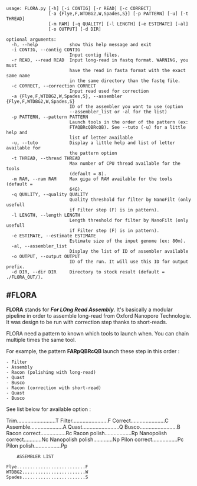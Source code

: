 ```
usage: FLORA.py [-h] [-i CONTIG] [-r READ] [-c CORRECT]
                [-a {Flye,F,WTDBG2,W,Spades,S}] [-p PATTERN] [-u] [-t THREAD]
                [-m RAM] [-q QUALITY] [-l LENGTH] [-e ESTIMATE] [-al]
                [-o OUTPUT] [-d DIR]

optional arguments:
  -h, --help            show this help message and exit
  -i CONTIG, --contig CONTIG
                        Input contig files.
  -r READ, --read READ  Input long-read in fastq format. WARNING, you must
                        have the read in fasta format with the exact same name
                        in the same directory than the fastq file.
  -c CORRECT, --correction CORRECT
                        Input read used for correction
  -a {Flye,F,WTDBG2,W,Spades,S}, --assembler {Flye,F,WTDBG2,W,Spades,S}
                        ID of the assembler you want to use (option
                        --assembler_list or -al for the list)
  -p PATTERN, --pattern PATTERN
                        Launch tools in the order of the pattern (ex:
                        FTAQBRcQBRcQB). See --tuto (-u) for a little help and
                        list of letter available
  -u, --tuto            Display a little help and list of letter available for
                        the pattern option
  -t THREAD, --thread THREAD
                        Max number of CPU thread available for the tools
                        (default = 8).
  -m RAM, --ram RAM     Max giga of RAM available for the tools (default =
                        64G).
  -q QUALITY, --quality QUALITY
                        Quality threshold for filter by NanoFilt (only usefull
                        if Filter step (F) is in pattern).
  -l LENGTH, --length LENGTH
                        Length threshold for filter by NanoFilt (only usefull
                        if Filter step (F) is in pattern).
  -e ESTIMATE, --estimate ESTIMATE
                        Estimate size of the input genome (ex: 80m).
  -al, --assembler_list
                        Display the list of ID of assembler available
  -o OUTPUT, --output OUTPUT
                        ID of the run. It will use this ID for output prefix.
  -d DIR, --dir DIR     Directory to stock result (default = ./FLORA_OUT/).
```


#FLORA 
---------------
**FLORA** stands for _**For LOng Read Assembly**_. It's basically a modular pipeline in
order to assemble long-read from Oxford Nanopore Technologie. It was design to be run with
correction step thanks to short-reads. 

FLORA need a pattern to known which tools to launch when. You can chain multiple times
the same tool.

For example, the pattern **FARpQBRcQB** launch these step in this order : 

	- Filter 
	- Assembly 
	- Racon (polishing with long-read) 
	- Quast 
	- Busco 
	- Racon (correction with short-read) 
	- Quast 
	- Busco 

See list below for available option :

Trim..........................T
Filter........................F
Correct.......................C
Assemble......................A
Quast.........................Q
Busco.........................B
Racon correct.................Rc
Racon polish..................Rp
Nanopolish correct............Nc
Nanopolish polish.............Np
Pilon correct.................Pc
Pilon polish..................Pp


```
	ASSEMBLER LIST

Flye..........................F
WTDBG2........................W
Spades........................S
```

